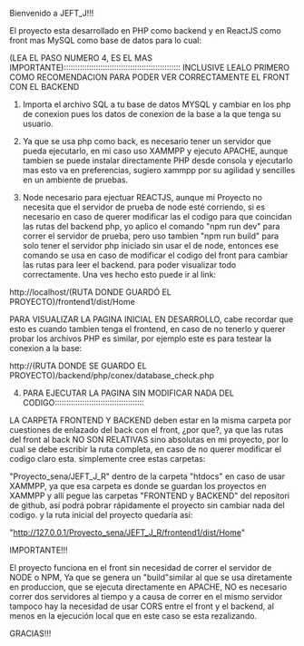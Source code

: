 Bienvenido a JEFT_J!!!

El proyecto esta desarrollado en PHP como backend y en ReactJS como front
mas MySQL como base de datos para lo cual:


(LEA EL PASO NUMERO 4, ES EL MAS IMPORTANTE):::::::::::::::::::::::::::::::::::::::::::::::::::
INCLUSIVE LEALO PRIMERO COMO RECOMENDACION PARA PODER VER CORRECTAMENTE EL FRONT CON EL BACKEND

1. Importa el archivo SQL a tu base de datos MYSQL y cambiar en los php de conexion
pues los datos de conexion de la base a la que tenga su usuario.

2. Ya que se usa php como back, es necesario tener un servidor que pueda ejecutarlo,
en mi caso uso XAMMPP y ejecuto APACHE, aunque tambien se puede instalar directamente
PHP desde consola y ejecutarlo mas esto va en preferencias, sugiero xammpp por su agilidad
y sencilles en un ambiente de pruebas.

3. Node necesario para ejectuar REACTJS, aunque mi Proyecto no necesita que el 
servidor de prueba de node esté corriendo, si es necesario en caso de querer modificar las
el codigo para que coincidan las rutas del backend php, yo aplico el comando "npm run dev"
para correr el servidor de prueba, pero uso tambien "npm run build" para solo tener
el servidor php iniciado sin usar el de node, entonces ese comando se usa en caso de 
modificar el codigo del front para cambiar las rutas para leer el backend.
para poder visualizar todo correctamente.
Una ves hecho esto puede ir al link: 

http://localhost/(RUTA DONDE GUARDÓ EL PROYECTO)/frontend1/dist/Home

PARA VISUALIZAR LA PAGINA INICIAL EN DESARROLLO, cabe recordar que esto es cuando tambien 
tenga el frontend, en caso de no tenerlo y querer probar los archivos PHP
es similar, por ejemplo este es para testear la conexion a la base:

http://(RUTA DONDE SE GUARDO EL PROYECTO)/backend/php/conex/database_check.php


4. PARA EJECUTAR LA PAGINA SIN MODIFICAR NADA DEL CODIGO:::::::::::::::::::::::::::::::::::::::

LA CARPETA FRONTEND Y BACKEND deben estar en la misma carpeta por cuestiones
de enlazado del back con el front, ¿por que?, ya que las rutas del front al back NO SON RELATIVAS sino
absolutas en mi proyecto, por lo cual se debe escribir la ruta completa, en caso de no querer modificar el codigo claro esta.
simplemente cree estas carpetas:

"Proyecto_sena/JEFT_J_R" dentro de la carpeta "htdocs" en caso de usar XAMMPP, ya que esa carpeta es donde se guardan los proyectos en XAMMPP y allí pegue
las carpetas "FRONTEND y BACKEND" del repositori de github,
así podrá pobrar rápidamente el proyecto sin cambiar nada
del codigo.
y la ruta inicial del proyecto quedaría así: 

"http://127.0.0.1/Proyecto_sena/JEFT_J_R/frontend1/dist/Home"

IMPORTANTE!!!

El proyecto funciona en el front sin necesidad de correr el servidor de NODE o NPM,
Ya que se genera un "build"similar al que se usa diretamente en produccion,
que se ejecuta directamente en APACHE, NO es necesario correr
dos servidores al tiempo y a causa de correr en el mismo servidor tampoco hay
la necesidad de usar CORS entre el front y el backend, al menos en la ejecución local
que en este caso se esta rezalizando.


GRACIAS!!!